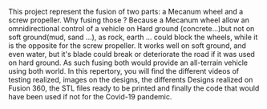 This project represent the fusion of two parts: a Mecanum wheel and a screw propeller.
Why fusing those ? Because a Mecanum wheel allow an omnidirectional control of a vehicle on Hard ground (concrete...)but not on soft ground(mud, sand ...), as rock, earth ... could block the wheels, while it is the opposite for the screw propeller.
It works well on soft ground, and even water, but it's blade could break or deteriorate the road if it was used on hard ground.
As such fusing both would provide an all-terrain vehicle using both world.
In this repertory, you will find the different videos of testing realized, images on the designs, the differents Designs realized on Fusion 360, the STL files ready to be printed and finally the code that would have been used if not for the Covid-19 pandemic.